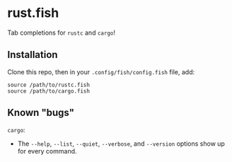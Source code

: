 rust.fish
=========

Tab completions for `rustc` and `cargo`!

Installation
------------

Clone this repo, then in your `.config/fish/config.fish` file, add:

```
source /path/to/rustc.fish
source /path/to/cargo.fish
```

Known "bugs"
------------

`cargo`:

  * The `--help`, `--list`, `--quiet`, `--verbose`, and `--version` options
    show up for every command.
